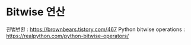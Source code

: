 # Bitwise 연산

진법변환 : https://brownbears.tistory.com/467
Python bitwise operations : https://realpython.com/python-bitwise-operators/
